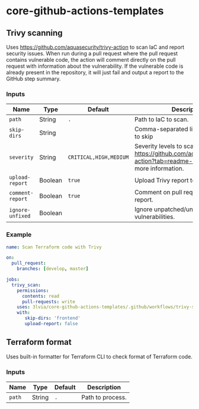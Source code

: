 # core-github-actions-templates

## Trivy scanning

Uses https://github.com/aquasecurity/trivy-action to scan IaC and report security issues.
When run during a pull request where the pull request contains vulnerable code,
the action will comment directly on the pull request with information about the vulnerability.
If the vulnerable code is already present in the repository, it will just fail and output
a report to the GitHub step summary.

### Inputs

| Name             | Type    | Default                | Description                                                                                                                   |
| ---------------- | ------- | ---------------------- | ----------------------------------------------------------------------------------------------------------------------------- |
| `path`           | String  | `.`                    | Path to IaC to scan.                                                                                               |
| `skip-dirs`      | String  |                        | Comma-separated list of directories to skip                                                                                   |
| `severity`       | String  | `CRITICAL,HIGH,MEDIUM` | Severity levels to scan for. See https://github.com/aquasecurity/trivy-action?tab=readme-ov-file#inputs for more information. |
| `upload-report`  | Boolean | `true`                 | Upload Trivy report to step summary.                                                                                          |
| `comment-report` | Boolean | `true`                 | Comment on pull request with Trivy report.                                                                                    |
| `ignore-unfixed` | Boolean |                        | Ignore unpatched/unfixed vulnerabilities.                                                                                     |

### Example

```yaml
name: Scan Terraform code with Trivy

on:
  pull_request:
    branches: [develop, master]

jobs:
  trivy_scan:
    permissions:
      contents: read
      pull-requests: write
    uses: 3lvia/core-github-actions-templates/.github/workflows/trivy-scan.yaml@v1
    with:
       skip-dirs: 'frontend'
       upload-report: false
```

## Terraform format

Uses built-in formatter for Terraform CLI to check format of Terraform code.

### Inputs

| Name             | Type    | Default                | Description                                                                                                                   |
| ---------------- | ------- | ---------------------- | ----------------------------------------------------------------------------------------------------------------------------- |
| `path`           | String  | `.`                    | Path to process.
